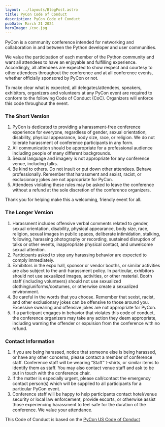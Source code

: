 ```yaml
---
layout: ../layouts/BlogPost.astro
title: PyCon Code of Conduct
description: PyCon Code of Conduct
pubDate: March 21 2024
heroImage: /coc.jpg
---
```


PyCon is a community conference intended for networking and collaboration in and
between the Python developer and user communities.

We value the participation of each member of the Python community and want all
attendees to have an enjoyable and fulfilling experience. Accordingly, all 
attendees are expected to show respect and courtesy to other attendees
throughout the conference and at all conference events, whether officially
sponsored by PyCon or not.

To make clear what is expected, all delegates/attendees, speakers, exhibitors, 
organizers and volunteers at any PyCon event are required to conform to the 
following Code of Conduct (CoC). Organizers will enforce this code throughout 
the event.

### The Short Version

1. PyCon is dedicated to providing a harassment-free conference experience for 
   everyone, regardless of gender, sexual orientation, disability, physical
   appearance, body size, race, or religion. We do not tolerate harassment of
   conference participants in any form.
2. All communication should be appropriate for a professional audience including
   people of many different backgrounds.
3. Sexual language and imagery is not appropriate for any conference venue,
   including talks.
4. Be kind to others. Do not insult or put down other attendees. Behave
   professionally. Remember that harassment and sexist, racist, or exclusionary
   jokes are not appropriate for PyCon.
5. Attendees violating these rules may be asked to leave the conference without
   a refund at the sole discretion of the conference organizers.

Thank you for helping make this a welcoming, friendly event for all.

### The Longer Version

1. Harassment includes offensive verbal comments related to gender, sexual
   orientation, disability, physical appearance, body size, race, religion, 
   sexual images in public spaces, deliberate intimidation, stalking, following,
   harassing photography or recording, sustained disruption of talks or other 
   events, inappropriate physical contact, and unwelcome sexual attention.
2. Participants asked to stop any harassing behavior are expected to comply
   immediately.
3. Exhibitors in the expo hall, sponsor or vendor booths, or similar activities 
   are also subject to the anti-harassment policy. In particular, exhibitors 
   should not use sexualized images, activities, or other material. Booth staff 
   (including volunteers) should not use sexualized clothing/uniforms/costumes, 
   or otherwise create a sexualized environment.
4. Be careful in the words that you choose. Remember that sexist, racist, and 
   other exclusionary jokes can be offensive to those around you. Excessive 
   swearing and offensive jokes are not appropriate for PyCon.
5. If a participant engages in behavior that violates this code of conduct, the 
   conference organizers may take any action they deem appropriate, including 
   warning the offender or expulsion from the conference with no refund.

### Contact Information

1. If you are being harassed, notice that someone else is being harassed, or 
   have any other concerns, please contact a member of conference staff. 
   Conference staff will be wearing “Staff” t-shirts, or similar items to 
   identify them as staff. You may also contact venue staff and ask to be put in
   touch with the conference chair.
2. If the matter is especially urgent, please call/contact the emergency contact
   person(s) which will be supplied to all participants for a particular PyCon 
   event.
3. Conference staff will be happy to help participants contact hotel/venue 
   security or local law enforcement, provide escorts, or otherwise assist those
   experiencing harassment to feel safe for the duration of the conference. We 
   value your attendance.
   
This Code of Conduct is based on the 
[PyCon US Code of Conduct](https://us.pycon.org/2021/about/code-of-conduct/)
